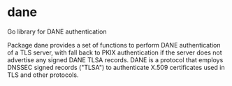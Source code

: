 # dane
Go library for DANE authentication

Package dane provides a set of functions to perform DANE authentication
of a TLS server, with fall back to PKIX authentication if the server
does not advertise any signed DANE TLSA records. DANE is a protocol
that employs DNSSEC signed records ("TLSA") to authenticate X.509
certificates used in TLS and other protocols.

